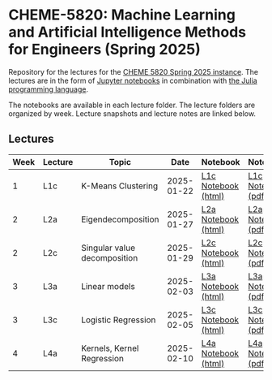 # CHEME-5820: Machine Learning and Artificial Intelligence Methods for Engineers (Spring 2025)
Repository for the lectures for the [CHEME 5820 Spring 2025 instance](https://classes.cornell.edu/browse/roster/SP25/class/CHEME/5820). The lectures are in the form of [Jupyter notebooks](https://jupyter.org) in combination with [the Julia programming language](https://julialang.org). 

The notebooks are available in each lecture folder. The lecture folders are organized by week. Lecture snapshots and lecture notes are linked below.

## Lectures
| Week | Lecture |   Topic   |  Date       | Notebook | Notes
|------|---------|------ | ------|--------------------------------------------------------------------------|--------|
| 1    | L1c     | K-Means Clustering | 2025-01-22 | [L1c Notebook (html)](https://htmlview.glitch.me/?https://github.com/varnerlab/CHEME-5820-Lectures-Spring-2025/blob/main/lectures/week-1/L1c/CHEME-5820-L1c-UnsupervisedLearningAndClustering-S2025.html) | [L1c Notes (pdf)](https://github.com/varnerlab/CHEME-5820-Lectures-Spring-2025/blob/main/lectures/week-1/L1c/docs/Notes.pdf) |
| 2    | L2a     | Eigendecomposition | 2025-01-27 | [L2a Notebook (html)](https://htmlview.glitch.me/?https://github.com/varnerlab/CHEME-5820-Lectures-Spring-2025/blob/main/lectures/week-2/L2a/CHEME-5820-L2a-EigenDecomposition-S2025.html) | [L2a Notes (pdf)](https://github.com/varnerlab/CHEME-5820-Lectures-Spring-2025/blob/main/lectures/week-2/L2a/docs/Notes.pdf) |
| 2    | L2c     | Singular value decomposition | 2025-01-29 | [L2c Notebook (html)](https://htmlview.glitch.me/?https://github.com/varnerlab/CHEME-5820-Lectures-Spring-2025/blob/main/lectures/week-2/L2c/CHEME-5820-L2c-SingularValueDecomposition-S2025.html) | [L2c Notes (pdf)](https://github.com/varnerlab/CHEME-5820-Lectures-Spring-2025/blob/main/lectures/week-2/L2c/docs/Notes.pdf) |
| 3    | L3a     | Linear models | 2025-02-03 | [L3a Notebook (html)](https://htmlview.glitch.me/?https://github.com/varnerlab/CHEME-5820-Lectures-Spring-2025/blob/main/lectures/week-3/L3a/CHEME-5820-L3a-LinearRegressionModels-S2025.html) | [L3a Notes (pdf)](https://github.com/varnerlab/CHEME-5820-Lectures-Spring-2025/blob/main/lectures/week-3/L3a/docs/Notes.pdf) |
| 3    | L3c     | Logistic Regression | 2025-02-05 | [L3c Notebook (html)](https://htmlview.glitch.me/?https://github.com/varnerlab/CHEME-5820-Lectures-Spring-2025/blob/main/lectures/week-3/L3c/CHEME-5820-L3c-LogisticsRegressionModels-S2025.html) | [L3c Notes (pdf)](https://github.com/varnerlab/CHEME-5820-Lectures-Spring-2025/blob/main/lectures/week-3/L3c/docs/Notes.pdf) |
| 4    | L4a     | Kernels, Kernel Regression | 2025-02-10 | [L4a Notebook (html)](https://htmlview.glitch.me/?https://github.com/varnerlab/CHEME-5820-Lectures-Spring-2025/blob/main/lectures/week-4/L4a/CHEME-5820-L4a-KernelRegression-S2025.html) | [L4a Notes (pdf)](https://github.com/varnerlab/CHEME-5820-Lectures-Spring-2025/blob/main/lectures/week-4/L4a/docs/Notes.pdf) |